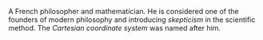 A French philosopher and mathematician. He is considered one of the founders of
modern philosophy and introducing *skepticism* in the scientific method. The *Cartesian
coordinate system* was named after him.
